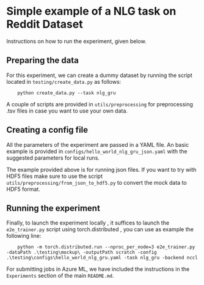 # Simple example of a NLG task on Reddit Dataset

Instructions on how to run the experiment, given below.

## Preparing the data

For this experiment, we can create a dummy dataset by running the 
script located in `testing/create_data.py` as follows:

```code
    python create_data.py --task nlg_gru
```

A couple of scripts are provided in `utils/preprocessing` for preprocessing .tsv files
in case you want to use your own data.

## Creating a config file

All the parameters of the experiment are passed in a YAML file. An basic example is 
provided in `configs/hello_world_nlg_gru_json.yaml` with the suggested 
parameters for local runs. 

The example provided above is for running json files. If you want to try with HDF5 files
make sure to use the script `utils/preprocessing/from_json_to_hdf5.py` to convert the mock
data to HDF5 format.

## Running the experiment

Finally, to launch the experiment locally , it suffices to launch the `e2e_trainer.py`
script using torch.distributed , you can use as example the following line:

```code
    python -m torch.distributed.run --nproc_per_node=3 e2e_trainer.py -dataPath .\testing\mockup\ -outputPath scratch -config .\testing\configs\hello_world_nlg_gru.yaml -task nlg_gru -backend nccl
```

For submitting jobs in Azure ML, we have included the instructions in the `Experiments` 
section of the main `README.md`.